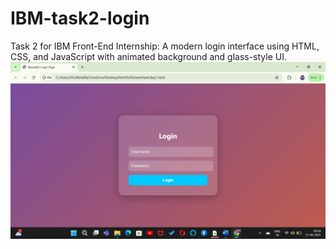 # IBM-task2-login
Task 2 for IBM Front-End Internship: A modern login interface using HTML, CSS, and JavaScript with animated background and glass-style UI.
![Login Page Screenshot](screenshot.png)
